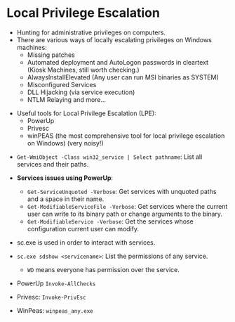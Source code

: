 # Local Privilege Escalation
* Hunting for administrative privileges on computers.
* There are various ways of locally escalating privileges on Windows machines:
	- Missing patches
	- Automated deployment and AutoLogon passwords in cleartext (Kiosk Machines, still worth checking.)
	- AlwaysInstallElevated (Any user can run MSI binaries as SYSTEM)
	- Misconfigured Services
	- DLL Hijacking (via service execution)
	- NTLM Relaying and more...
- Useful tools for Local Privilege Escalation (LPE):
	- PowerUp
	- Privesc
	- winPEAS (the most comprehensive tool for local privilege escalation on Windows) (very noisy!)

* `Get-WmiObject -Class win32_service | Select pathname`: List all services and their paths.
* **Services issues using PowerUp**: 
	* `Get-ServiceUnquoted -Verbose`: Get services with unquoted paths and a space in their name. 
	* `Get-ModifiableServiceFile -Verbose`: Get services where the current user can write to its binary path or change arguments to the binary. 
	* `Get-ModifiableService -Verbose`: Get the services whose configuration current user can modify.

* sc.exe is used in order to interact with services. 
* `sc.exe sdshow <servicename>`: List the permissions of any service. 
	* `WD` means everyone has permission over the service.

* PowerUp `Invoke-AllChecks`
* Privesc: `Invoke-PrivEsc`
* WinPeas: `winpeas_any.exe`